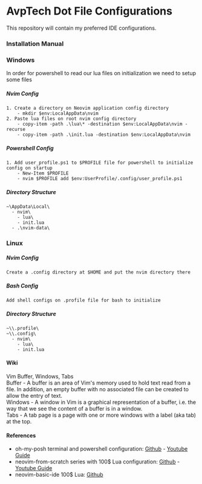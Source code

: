 # AvpTech Dot File Configurations
This repository will contain my preferred IDE configurations.

### Installation Manual

### Windows

In order for powershell to read our lua files on initialization we need to setup some files

##### Nvim Config 
```
1. Create a directory on Neovim application config directory
    - mkdir $env:LocalAppData\nvim 
2. Paste lua files on root nvim config directory 
    - copy-item -path .\lua\* -destination $env:LocalAppData\nvim -recurse
    - copy-item -path .\init.lua -destination $env:LocalAppData\nvim
```

##### Powershell Config 
```
1. Add user_profile.ps1 to $PROFILE file for powershell to initialize config on startup
    - New-Item $PROFILE
    - nvim $PROFILE add $env:UserProfile/.config/user_profile.ps1
```

##### Directory Structure
```
~\AppData\Local\
  - nvim\
    - lua\
    - init.lua
  - .\nvim-data\
```
      
### Linux 

##### Nvim Config
```
Create a .config directory at $HOME and put the nvim directory there
```

##### Bash Config
```
Add shell configs on .profile file for bash to initialize
```

##### Directory Structure
```
~\\.profile\
~\\.config\
  - nvim\
    - lua\
    - init.lua
```
#### Wiki
Vim Buffer, Windows, Tabs  
Buffer - A buffer is an area of Vim's memory used to hold text read from a file. In addition, an empty buffer with no associated file can be created to allow the entry of text.  
Windows - A window in Vim is a graphical representation of a buffer, i.e. the way that we see the content of a buffer is in a window.  
Tabs - A tab page is a page with one or more windows with a label (aka tab) at the top.   

#### References
- oh-my-posh terminal and powershell configuration: [Github](https://github.com/craftzdog/dotfiles-public#readme) - [Youtube Guide](https://www.youtube.com/watch?v=5-aK2_WwrmM)
- neovim-from-scratch series with 100$ Lua configuration: [Github](https://github.com/LunarVim/Neovim-from-scratch) - [Youtube Guide](https://www.youtube.com/watch?v=ctH-a-1eUME&list=PLhoH5vyxr6Qq41NFL4GvhFp-WLd5xzIzZ&index=1)
- neovim-basic-ide 100$ Lua: [Github](https://github.com/LunarVim/nvim-basic-ide)

    
